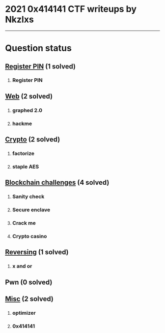 # 2021 0x414141 CTF writeups by Nkzlxs

---

# Question status

## [Register PIN](register_pin/all_solves.md) (1 solved)
1. ### Register PIN

## [Web](web/all_solves.md) (2 solved)
1. ### graphed 2.0
2. ### hackme

## [Crypto](crypto/all_solves.md) (2 solved)
1. ### factorize
2. ### staple AES

## [Blockchain challenges](blockchain/all_solves.md) (4 solved)
1. ### Sanity check
2. ### Secure enclave
3. ### Crack me
4. ### Crypto casino

## [Reversing](reversing/all_solves.md) (1 solved)
1. ### x and or

## Pwn (0 solved)

## [Misc](misc/all_solves.md) (2 solved)
1. ### optimizer
2. ### 0x414141
